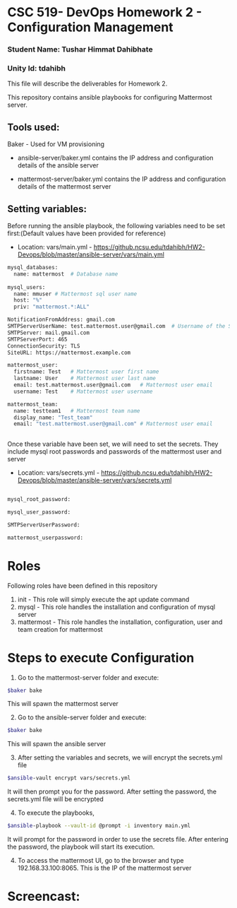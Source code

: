 # CSC 519- DevOps Homework 2 - Configuration Management

### Student Name: Tushar Himmat Dahibhate
### Unity Id: tdahibh

This file will describe the deliverables for Homework 2.

This repository contains ansible playbooks for configuring Mattermost server.

## Tools used:
Baker - Used for VM provisioning

- ansible-server/baker.yml contains the IP address and configuration details of the ansible server

- mattermost-server/baker.yml contains the IP address and configuration details of the mattermost server

## Setting variables:
Before running the ansible playbook, the following variables need to be set first:(Default values have been provided for reference)

- Location: vars/main.yml - https://github.ncsu.edu/tdahibh/HW2-Devops/blob/master/ansible-server/vars/main.yml

```bash
mysql_databases:
  name: mattermost  # Database name
  
mysql_users:
  name: mmuser # Mattermost sql user name
  host: "%"
  priv: "mattermost.*:ALL"

NotificationFromAddress: gmail.com
SMTPServerUserName: test.mattermost.user@gmail.com  # Username of the SMTP server
SMTPServer: mail.gmail.com
SMTPServerPort: 465
ConnectionSecurity: TLS
SiteURL: https://mattermost.example.com

mattermost_user:
  firstname: Test   # Mattermost user first name
  lastname: User    # Mattermost user last name
  email: test.mattermost.user@gmail.com   # Mattermost user email
  username: Test    # Mattermost user username

mattermost_team:    
  name: testteam1   # Mattermost team name
  display_name: "Test_team"  
  email: "test.mattermost.user@gmail.com" # Mattermost user email
  
```

Once these variable have been set, we will need to set the secrets. They include mysql root passwords and passwords of the mattermost user and server
- Location: vars/secrets.yml - https://github.ncsu.edu/tdahibh/HW2-Devops/blob/master/ansible-server/vars/secrets.yml

```bash

mysql_root_password: 

mysql_user_password: 

SMTPServerUserPassword: 

mattermost_userpassword: 

```

# Roles

Following roles have been defined in this repository

1. init - This role will simply execute the apt update command
2. mysql - This role handles the installation and configuration of mysql server
3. mattermost - This role handles the installation, configuration, user and team creation for mattermost

# Steps to execute Configuration
1. Go to the mattermost-server folder and execute:

```bash
$baker bake
```

This will spawn the mattermost server

2. Go to the ansible-server folder and execute:

```bash
$baker bake
```

This will spawn the ansible server

3. After setting the variables and secrets, we will encrypt the secrets.yml file
```bash
$ansible-vault encrypt vars/secrets.yml
```
It will then prompt you for the password.
After setting the password, the secrets.yml file will be encrypted

4. To execute the playbooks,

```bash
$ansible-playbook --vault-id @prompt -i inventory main.yml
```
It will prompt for the password in order to use the secrets file.
After entering the password, the playbook will start its execution.


4. To access the mattermost UI, go to the browser and type  192.168.33.100:8065. This is the IP of the mattermost server



# Screencast:

